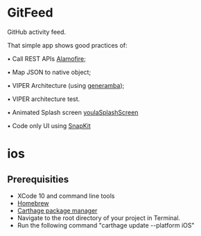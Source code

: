 # GitFeed

GitHub activity feed.

That simple app shows good practices of:

• Call REST APIs [Alamofire](https://github.com/Alamofire/Alamofire);

•  Map JSON to native object;

•  VIPER Architecture (using [generamba](https://github.com/strongself/Generamba));

•  VIPER architecture test.

•  Animated Splash screen [youlaSplashScreen](https://github.com/youla-dev/youlaSplashScreen)

•  Code only UI using [SnapKit](https://github.com/SnapKit/SnapKit) 


# ios

## Prerequisities

- XCode 10 and command line tools
- [Homebrew](https://brew.sh)
- [Carthage package manager](https://github.com/Carthage/Carthage#installing-carthage)
- Navigate to the root directory of your project in Terminal.
- Run the following command "carthage update --platform iOS"
